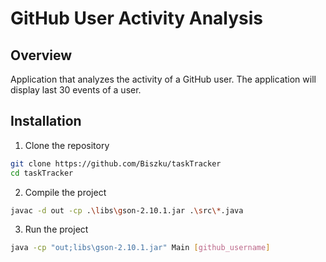 # GitHub User Activity Analysis

## Overview
Application that analyzes the activity of a GitHub user.
The application will display last 30 events of a user.

## Installation

1. Clone the repository
```bash
git clone https://github.com/Biszku/taskTracker
cd taskTracker
```
2. Compile the project
```bash
javac -d out -cp .\libs\gson-2.10.1.jar .\src\*.java
```
3. Run the project
```bash
java -cp "out;libs\gson-2.10.1.jar" Main [github_username]
```